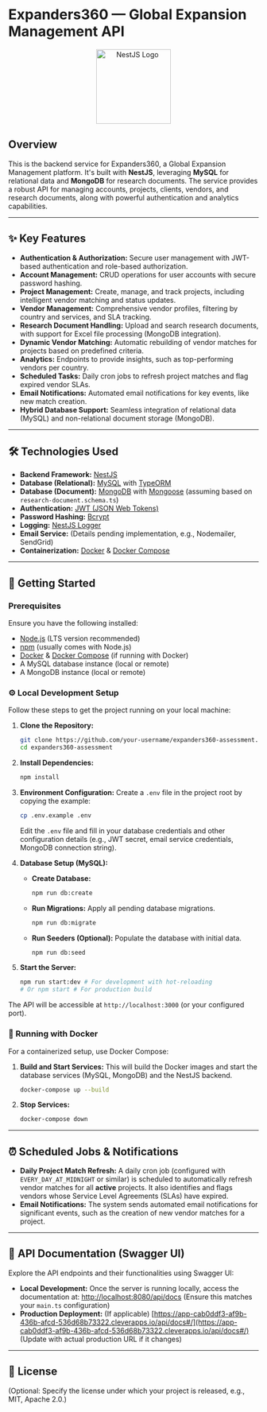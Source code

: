 # Expanders360 — Global Expansion Management API

<p align="center">
  <a href="http://nestjs.com/" target="_blank">
    <img src="https://nestjs.com/img/logo_text.svg" width="150" alt="NestJS Logo" />
  </a>
</p>

## Overview

This is the backend service for Expanders360, a Global Expansion Management platform. It's built with **NestJS**, leveraging **MySQL** for relational data and **MongoDB** for research documents. The service provides a robust API for managing accounts, projects, clients, vendors, and research documents, along with powerful authentication and analytics capabilities.

---

## ✨ Key Features

- **Authentication & Authorization:** Secure user management with JWT-based authentication and role-based authorization.
- **Account Management:** CRUD operations for user accounts with secure password hashing.
- **Project Management:** Create, manage, and track projects, including intelligent vendor matching and status updates.
- **Vendor Management:** Comprehensive vendor profiles, filtering by country and services, and SLA tracking.
- **Research Document Handling:** Upload and search research documents, with support for Excel file processing (MongoDB integration).
- **Dynamic Vendor Matching:** Automatic rebuilding of vendor matches for projects based on predefined criteria.
- **Analytics:** Endpoints to provide insights, such as top-performing vendors per country.
- **Scheduled Tasks:** Daily cron jobs to refresh project matches and flag expired vendor SLAs.
- **Email Notifications:** Automated email notifications for key events, like new match creation.
- **Hybrid Database Support:** Seamless integration of relational data (MySQL) and non-relational document storage (MongoDB).

---

## 🛠 Technologies Used

- **Backend Framework:** [NestJS](https://nestjs.com/)
- **Database (Relational):** [MySQL](https://www.mysql.com/) with [TypeORM](https://typeorm.io/)
- **Database (Document):** [MongoDB](https://www.mongodb.com/) with [Mongoose](https://mongoosejs.com/) (assuming based on `research-document.schema.ts`)
- **Authentication:** [JWT (JSON Web Tokens)](https://jwt.io/)
- **Password Hashing:** [Bcrypt](https://www.npmjs.com/package/bcrypt)
- **Logging:** [NestJS Logger](https://docs.nestjs.com/techniques/logger)
- **Email Service:** (Details pending implementation, e.g., Nodemailer, SendGrid)
- **Containerization:** [Docker](https://www.docker.com/) & [Docker Compose](https://docs.docker.com/compose/)

---

## 🚀 Getting Started

### Prerequisites

Ensure you have the following installed:

- [Node.js](https://nodejs.org/en/) (LTS version recommended)
- [npm](https://www.npmjs.com/) (usually comes with Node.js)
- [Docker](https://www.docker.com/products/docker-desktop) & [Docker Compose](https://docs.docker.com/compose/install/) (if running with Docker)
- A MySQL database instance (local or remote)
- A MongoDB instance (local or remote)

### ⚙️ Local Development Setup

Follow these steps to get the project running on your local machine:

1.  **Clone the Repository:**

    ```bash
    git clone https://github.com/your-username/expanders360-assessment.git # Replace with your repo URL
    cd expanders360-assessment
    ```

2.  **Install Dependencies:**

    ```bash
    npm install
    ```

3.  **Environment Configuration:**
    Create a `.env` file in the project root by copying the example:

    ```bash
    cp .env.example .env
    ```

    Edit the `.env` file and fill in your database credentials and other configuration details (e.g., JWT secret, email service credentials, MongoDB connection string).

4.  **Database Setup (MySQL):**
    - **Create Database:**
      ```bash
      npm run db:create
      ```
    - **Run Migrations:** Apply all pending database migrations.
      ```bash
      npm run db:migrate
      ```
    - **Run Seeders (Optional):** Populate the database with initial data.
      ```bash
      npm run db:seed
      ```

5.  **Start the Server:**
    ```bash
    npm run start:dev # For development with hot-reloading
    # Or npm start # For production build
    ```

The API will be accessible at `http://localhost:3000` (or your configured port).

### 🐳 Running with Docker

For a containerized setup, use Docker Compose:

1.  **Build and Start Services:** This will build the Docker images and start the database services (MySQL, MongoDB) and the NestJS backend.

    ```bash
    docker-compose up --build
    ```

2.  **Stop Services:**
    ```bash
    docker-compose down
    ```

---

## ⏰ Scheduled Jobs & Notifications

- **Daily Project Match Refresh:** A daily cron job (configured with `EVERY_DAY_AT_MIDNIGHT` or similar) is scheduled to automatically refresh vendor matches for all **active** projects. It also identifies and flags vendors whose Service Level Agreements (SLAs) have expired.
- **Email Notifications:** The system sends automated email notifications for significant events, such as the creation of new vendor matches for a project.

---

## 📖 API Documentation (Swagger UI)

Explore the API endpoints and their functionalities using Swagger UI:

- **Local Development:** Once the server is running locally, access the documentation at:
  [http://localhost:8080/api/docs](http://localhost:8080/api/docs) (Ensure this matches your `main.ts` configuration)
- **Production Deployment:** (If applicable)
  [https://app-cab0ddf3-af9b-436b-afcd-536d68b73322.cleverapps.io/api/docs#/](https://app-cab0ddf3-af9b-436b-afcd-536d68b73322.cleverapps.io/api/docs#/) (Update with actual production URL if it changes)

---

## 📄 License

(Optional: Specify the license under which your project is released, e.g., MIT, Apache 2.0.)
